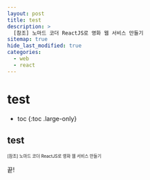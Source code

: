 ```yaml
---
layout: post
title: test
description: >
  [참조] 노마드 코더 ReactJS로 영화 웹 서비스 만들기
sitemap: true
hide_last_modified: true
categories:
  - web
  - react
---
```


# test

* toc
{:toc .large-only}

## test


<span style="font-size:70%">[참조] 노마드 코더 ReactJS로 영화 웹 서비스 만들기</span>

끝!